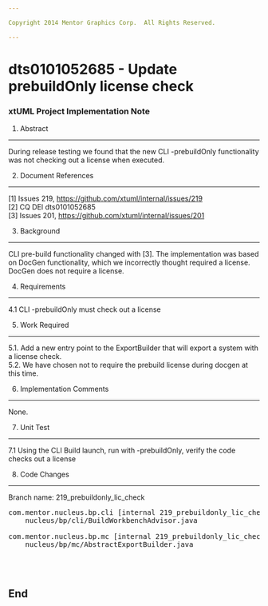 ```yaml
---

Copyright 2014 Mentor Graphics Corp.  All Rights Reserved.

---
```


# dts0101052685 - Update prebuildOnly license check
### xtUML Project Implementation Note


1. Abstract
-----------
During release testing we found that the new CLI -prebuildOnly functionality was not
checking out a license when executed.

2. Document References
----------------------
[1] Issues 219, https://github.com/xtuml/internal/issues/219  
[2] CQ DEI dts0101052685  
[3] Issues 201, https://github.com/xtuml/internal/issues/201  

3. Background
-------------
CLI pre-build functionality changed with [3].  The implementation was based on DocGen
functionality, which we incorrectly thought required a license.  DocGen does not require 
a license.

4. Requirements
---------------
4.1  CLI -prebuildOnly must check out a license

5. Work Required
----------------
5.1. Add a new entry point to the ExportBuilder that will export a system with a license check.  
5.2. We have chosen not to require the prebuild license during docgen at this time.  


6. Implementation Comments
--------------------------
None.

7. Unit Test
------------
7.1  Using the CLI Build launch, run with -prebuildOnly, verify the code checks out a license

8. Code Changes
---------------
Branch name: 219_prebuildonly_lic_check

<pre>
com.mentor.nucleus.bp.cli [internal 219_prebuildonly_lic_check]/src/com/mentor/
    nucleus/bp/cli/BuildWorkbenchAdvisor.java

com.mentor.nucleus.bp.mc [internal 219_prebuildonly_lic_check]/src/com/mentor/
    nucleus/bp/mc/AbstractExportBuilder.java



</pre>

End
---
